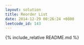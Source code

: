 ```yaml
---
layout: solution
title: Reorder List
date: 2014-12-29 00:26:24 +0800
leetcode_id: 143
---
```

{% include_relative README.md %}
